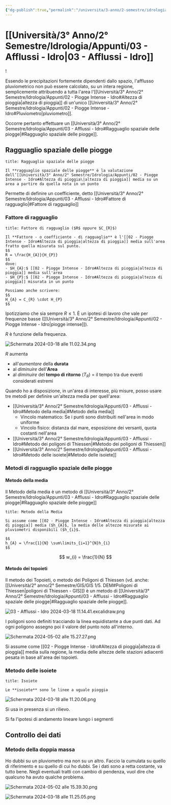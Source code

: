 ```yaml
---
{"dg-publish":true,"permalink":"/universita/3-anno/2-semestre/idrologia/appunti/03-afflussi-idro/"}
---
```


# [[Università/3° Anno/2° Semestre/Idrologia/Appunti/03 - Afflussi - Idro\|03 - Afflussi - Idro]]
!


Essendo le precipitazioni fortemente dipendenti dallo spazio, l'afflusso pluviometrico non può essere calcolato, su un intera regione, semplicemente attribuendo a tutta l'area l'[[Università/3° Anno/2° Semestre/Idrologia/Appunti/02 - Piogge Intense - Idro#Altezza di pioggia\|altezza di pioggia]] di un'unico [[Università/3° Anno/2° Semestre/Idrologia/Appunti/02 - Piogge Intense - Idro#Pluviometro\|pluviometro]].

Occorre pertanto effettuare un [[Università/3° Anno/2° Semestre/Idrologia/Appunti/03 - Afflussi - Idro#Ragguaglio spaziale delle piogge\|#Ragguaglio spaziale delle piogge]].

## Ragguaglio spaziale delle piogge

```ad-Definizione
title: Ragguaglio spaziale delle piogge

Il **ragguaglio spaziale delle piogge** è la valutazione dell’[[Università/3° Anno/2° Semestre/Idrologia/Appunti/02 - Piogge Intense - Idro#Altezza di pioggia\|altezza di pioggia]] media su un area a partire da quella nota in un punto

```

Permette di definire un coefficiente, detto [[Università/3° Anno/2° Semestre/Idrologia/Appunti/03 - Afflussi - Idro#Fattore di ragguaglio\|#Fattore di ragguaglio]]

### Fattore di ragguaglio

```ad-Definizione
title: Fattore di ragguaglio ($R$ oppure $C_{R}$)

Il **Fattore - o coefficiente - di ragguaglio** è l'[[02 - Piogge Intense - Idro#Altezza di pioggia|altezza di pioggia]] media sull'area fratto quella misurata sul punto.
$$
R = \frac{H_{A}}{H_{P}}
$$
dove:
- $H_{A}:$ [[02 - Piogge Intense - Idro#Altezza di pioggia|altezza di pioggia]] media sull'area
- $H_{P}:$ [[02 - Piogge Intense - Idro#Altezza di pioggia|altezza di pioggia]] misurata in un punto 

Possiamo anche scrivere:
$$
H_{A} = C_{R} \cdot H_{P}
$$

```


Ipotizziamo che sia sempre $R \le 1$. È un ipotesi di lavoro che vale per frequenze basse ([[Università/3° Anno/2° Semestre/Idrologia/Appunti/02 - Piogge Intense - Idro\|piogge intense]]).

$R$ è funzione della frequenza.

![Schermata 2024-03-18 alle 11.02.34.png](/img/user/Universit%C3%A0/3%C2%B0%20Anno/2%C2%B0%20Semestre/Idrologia/Appunti/allegati/allegati/Schermata%202024-03-18%20alle%2011.02.34.png)

$R$ aumenta
- all'*aumentare* della **durata**
- al *diminuire* dell'**Area**
- al *diminuire* del **tempo di ritorno** ($T_{R}$) = il tempo tra due eventi considerati estremi

Quando ho a disposizione, in un'area di interesse, più misure, posso usare tre metodi per definire un'altezza media per quell'area:
- [[Università/3° Anno/2° Semestre/Idrologia/Appunti/03 - Afflussi - Idro#Metodo della media\|#Metodo della media]]
	- Vincolo matematico: Se i punti sono distribuiti nell'area in modo uniforme
	- Vincolo fisico: distanza dal mare, esposizione dei versanti, quota costanti nell'area
- [[Università/3° Anno/2° Semestre/Idrologia/Appunti/03 - Afflussi - Idro#Metodo dei poligoni di Thiessen\|#Metodo dei poligoni di Thiessen]]
- [[Università/3° Anno/2° Semestre/Idrologia/Appunti/03 - Afflussi - Idro#Metodo delle isoiete\|#Metodo delle isoiete]]

### Metodi di ragguaglio spaziale delle piogge

#### Metodo della media

Il Metodo della media è un metodo di [[Università/3° Anno/2° Semestre/Idrologia/Appunti/03 - Afflussi - Idro#Ragguaglio spaziale delle piogge\|#Ragguaglio spaziale delle piogge]]

```ad-Teo
title: Metodo della Media

Si assume come [[02 - Piogge Intense - Idro#Altezza di pioggia|altezza di pioggia]] media ($h_{A}$, la media delle altezze misurate ai pluviometri disponibili ($h_{i}$.

$$
h_{A} = \frac{1}{N} \sum\limits_{i=1}^{N}h_{i}
$$

```

$$
w_{i} = \frac{1}{N}
$$


#### Metodo dei topoieti

Il metodo dei Topoieti, o metodo dei Poligoni di Thiessen (vd. anche: [[Università/2° anno/2° Semestre/GIS/GIS 1/5. DEM#Poligoni di Thiessen\|poligoni di Thiessen - GIS]]) è un metodo di [[Università/3° Anno/2° Semestre/Idrologia/Appunti/03 - Afflussi - Idro#Ragguaglio spaziale delle piogge\|#Ragguaglio spaziale delle piogge]].

![03 - Afflussi - Idro 2024-03-18 11.14.41.excalidraw.png](/img/user/Excalidraw/03%20-%20Afflussi%20-%20Idro%202024-03-18%2011.14.41.excalidraw.png)


I poligoni sono definiti tracciando la linea equidistante a due punti dati. Ad ogni poligono assegno poi il valore del punto noto all'interno.

![Schermata 2024-05-02 alle 15.27.27.png](/img/user/Universit%C3%A0/3%C2%B0%20Anno/2%C2%B0%20Semestre/Idrologia/Appunti/allegati/allegati/Schermata%202024-05-02%20alle%2015.27.27.png)

Si assume come [[02 - Piogge Intense - Idro#Altezza di pioggia|altezza di pioggia]] media sulla regione, la media delle altezze delle stazioni adiacenti pesata in base all'area dei topoieti.

### Metodo delle isoiete

```ad-Definizione
title: Isoiete

Le **isoiete** sono le linee a uguale pioggia

```

![Schermata 2024-03-18 alle 11.20.06.png](/img/user/Universit%C3%A0/3%C2%B0%20Anno/2%C2%B0%20Semestre/Idrologia/Appunti/allegati/allegati/Schermata%202024-03-18%20alle%2011.20.06.png)


Si usa in presenza si un rilievo.

Si fa l'ipotesi di andamento lineare lungo i segmenti
## Controllo dei dati
### Metodo della doppia massa

Ho dubbi su un pluviometro ma non su un altro. Faccio la cumulata su quello di riferimento e su quello di cui ho dubbi. Se i dati sono a retta costante, va tutto bene. Negli eventuali tratti con cambio di pendenza, vuol dire che qualcuno ha avuto qualche problema.

![Schermata 2024-05-02 alle 15.39.30.png](/img/user/Universit%C3%A0/3%C2%B0%20Anno/2%C2%B0%20Semestre/Idrologia/Appunti/allegati/allegati/Schermata%202024-05-02%20alle%2015.39.30.png)

![Schermata 2024-03-18 alle 11.25.05.png](/img/user/Universit%C3%A0/3%C2%B0%20Anno/2%C2%B0%20Semestre/Idrologia/Appunti/allegati/Schermata%202024-03-18%20alle%2011.25.05.png)








